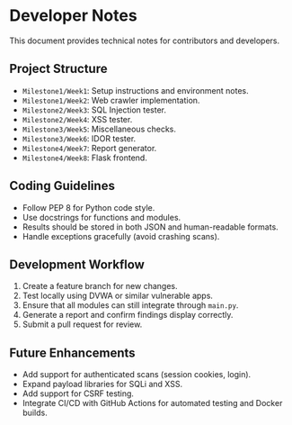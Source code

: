# Developer Notes

This document provides technical notes for contributors and developers.

## Project Structure
- `Milestone1/Week1`: Setup instructions and environment notes.
- `Milestone1/Week2`: Web crawler implementation.
- `Milestone2/Week3`: SQL Injection tester.
- `Milestone2/Week4`: XSS tester.
- `Milestone3/Week5`: Miscellaneous checks.
- `Milestone3/Week6`: IDOR tester.
- `Milestone4/Week7`: Report generator.
- `Milestone4/Week8`: Flask frontend.

## Coding Guidelines
- Follow PEP 8 for Python code style.
- Use docstrings for functions and modules.
- Results should be stored in both JSON and human-readable formats.
- Handle exceptions gracefully (avoid crashing scans).

## Development Workflow
1. Create a feature branch for new changes.
2. Test locally using DVWA or similar vulnerable apps.
3. Ensure that all modules can still integrate through `main.py`.
4. Generate a report and confirm findings display correctly.
5. Submit a pull request for review.

## Future Enhancements
- Add support for authenticated scans (session cookies, login).
- Expand payload libraries for SQLi and XSS.
- Add support for CSRF testing.
- Integrate CI/CD with GitHub Actions for automated testing and Docker builds.
